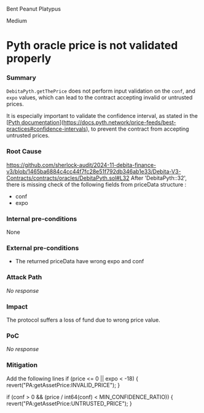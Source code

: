 Bent Peanut Platypus

Medium

# Pyth oracle price is not validated properly

### Summary

`DebitaPyth.getThePrice` does not perform input validation on the `conf`, and `expo` values, which can lead to the contract accepting invalid or untrusted prices.

It is especially important to validate the confidence interval, as stated in the [[Pyth documentation](https://docs.pyth.network/price-feeds/best-practices#confidence-intervals)](https://docs.pyth.network/price-feeds/best-practices#confidence-intervals), to prevent the contract from accepting untrusted prices.

### Root Cause

https://github.com/sherlock-audit/2024-11-debita-finance-v3/blob/1465ba6884c4cc44f7fc28e51f792db346ab1e33/Debita-V3-Contracts/contracts/oracles/DebitaPyth.sol#L32
After 'DebitaPyth::32', there is missing check of the following fields from priceData structure : 
- conf 
- expo

### Internal pre-conditions

None

### External pre-conditions

- The returned priceData have wrong expo and conf

### Attack Path

_No response_

### Impact

The protocol suffers a loss of fund due to wrong price value.

### PoC

_No response_

### Mitigation

Add the following lines
 if (price <= 0 || expo < -18) {
     revert("PA:getAssetPrice:INVALID_PRICE");
      }

  if (conf > 0 && (price / int64(conf) < MIN_CONFIDENCE_RATIO)) {
          revert("PA:getAssetPrice:UNTRUSTED_PRICE");
      }